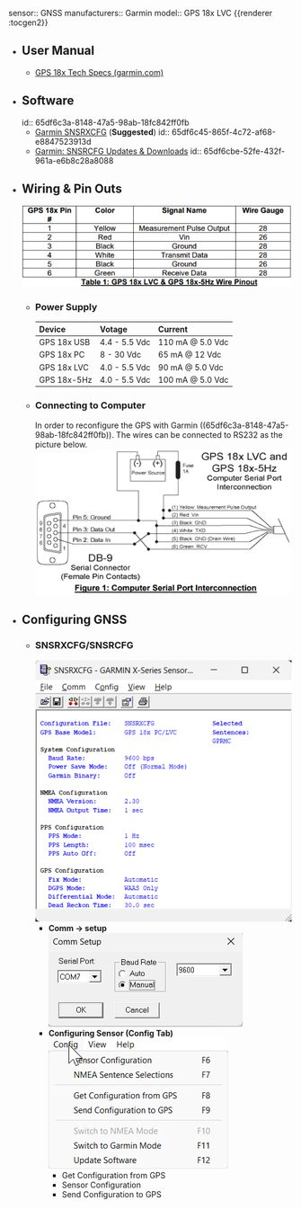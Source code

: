 sensor:: GNSS
manufacturers:: Garmin
model:: GPS 18x LVC
{{renderer :tocgen2}}

- ## User Manual
	- [GPS 18x Tech Specs (garmin.com)](https://static.garmin.com/pumac/GPS_18x_Tech_Specs.pdf)
- ## Software
  id:: 65df6c3a-8148-47a5-98ab-18fc842ff0fb
	- [Garmin SNSRXCFG](https://www8.garmin.com/support/download_details.jsp?id=4053) (**Suggested**)
	  id:: 65df6c45-865f-4c72-af68-e8847523913d
	- [Garmin: SNSRCFG Updates & Downloads](https://www8.garmin.com/support/download_details.jsp?id=925)
	  id:: 65df6cbe-52fe-432f-961a-e6b8c28a8088
- ## Wiring & Pin Outs
  ![image.png](../assets/image_1709141671638_0.png)
	- ### Power Supply
	  |Device|Votage|Current|
	  |--|--|--|
	  |GPS 18x USB|4.4 - 5.5 Vdc|110 mA @ 5.0 Vdc|
	  |GPS 18x PC|8 - 30 Vdc|65 mA @ 12 Vdc|
	  |GPS 18x LVC|4.0 - 5.5 Vdc|90 mA @ 5.0 Vdc|
	  |GPS 18x-5Hz|4.0 - 5.5 Vdc|100 mA @ 5.0 Vdc|
	- ### Connecting to Computer
	  In order to reconfigure the GPS with Garmin ((65df6c3a-8148-47a5-98ab-18fc842ff0fb)). The wires can be connected to RS232 as the picture below.
	  ![image.png](../assets/image_1709142153639_0.png)
- ## Configuring GNSS
	- ### SNSRXCFG/SNSRCFG
	  ![image.png](../assets/image_1709144263826_0.png)
		- **Comm -> setup**
		  ![image.png](../assets/image_1709144060304_0.png)
		- **Configuring Sensor (Config Tab)**
		  ![image.png](../assets/image_1709144139367_0.png)
			- Get Configuration from GPS
			- Sensor Configuration
			- Send Configuration to GPS